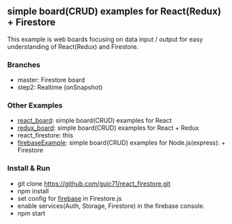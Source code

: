 ## simple board(CRUD) examples for React(Redux) + Firestore ##

This example is web boards focusing on data input / output for easy understanding of React(Redux) and Firestore.

### Branches ###
- master: Firestore board
- step2: Realtime (onSnapshot)


### Other Examples ###
- [react_board](https://github.com/gujc71/react_board): simple board(CRUD) examples for React
- [redux_board](https://github.com/gujc71/redux_board): simple board(CRUD) examples for React + Redux
- react_firestore: this 
- [firebaseExample](https://github.com/gujc71/firebaseExample): simple board(CRUD) examples for Node.js(express): + Firestore


### Install & Run ###
- git clone https://github.com/gujc71/react_firestore.git
- npm install
- set config for [firebase](https://firebase.google.com/docs/web/setup?authuser=0) in Firestore.js
- enable services(Auth, Storage, Firestore) in the firebase console.
- npm start    
